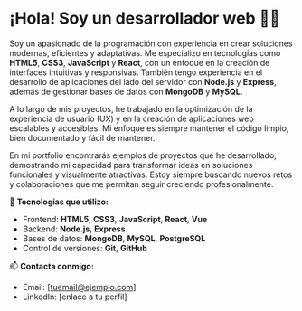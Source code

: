 # ¡Hola! Soy un desarrollador web 👨‍💻

Soy un apasionado de la programación con experiencia en crear soluciones modernas, eficientes y adaptativas. Me especializo en tecnologías como **HTML5**, **CSS3**, **JavaScript** y **React**, con un enfoque en la creación de interfaces intuitivas y responsivas. También tengo experiencia en el desarrollo de aplicaciones del lado del servidor con **Node.js** y **Express**, además de gestionar bases de datos con **MongoDB** y **MySQL**.

A lo largo de mis proyectos, he trabajado en la optimización de la experiencia de usuario (UX) y en la creación de aplicaciones web escalables y accesibles. Mi enfoque es siempre mantener el código limpio, bien documentado y fácil de mantener.

En mi portfolio encontrarás ejemplos de proyectos que he desarrollado, demostrando mi capacidad para transformar ideas en soluciones funcionales y visualmente atractivas. Estoy siempre buscando nuevos retos y colaboraciones que me permitan seguir creciendo profesionalmente.

🚀 **Tecnologías que utilizo:**
- Frontend: **HTML5**, **CSS3**, **JavaScript**, **React**, **Vue**
- Backend: **Node.js**, **Express**
- Bases de datos: **MongoDB**, **MySQL**, **PostgreSQL**
- Control de versiones: **Git**, **GitHub**

📫 **Contacta conmigo:**
- Email: [tuemail@ejemplo.com]
- LinkedIn: [enlace a tu perfil]
